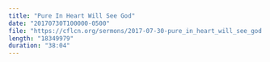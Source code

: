 ```yaml
---
title: "Pure In Heart Will See God"
date: "20170730T100000-0500"
file: "https://cflcn.org/sermons/2017-07-30-pure_in_heart_will_see_god.m4a"
length: "18349979"
duration: "38:04"
---
```

